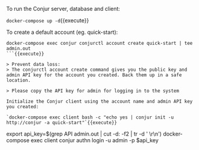 To run the Conjur server, database and client:

`docker-compose up -d`{{execute}}

To create a default account (eg. quick-start):

```
docker-compose exec conjur conjurctl account create quick-start | tee admin.out
```{{execute}}

> Prevent data loss:
> The conjurctl account create command gives you the public key and admin API key for the account you created. Back them up in a safe location.

> Please copy the API key for admin for logging in to the system

Initialize the Conjur client using the account name and admin API key you created:

`docker-compose exec client bash -c "echo yes | conjur init -u http://conjur -a quick-start"`{{execute}}

```
export api_key=$(grep API admin.out | cut -d: -f2 | tr -d ' \r\n')
docker-compose exec client conjur authn login -u admin -p $api_key
```{{execute}}
